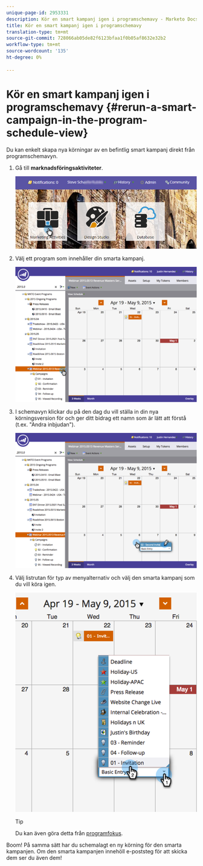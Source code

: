 ```yaml
---
unique-page-id: 2953331
description: Kör en smart kampanj igen i programschemavy - Marketo Docs - produktdokumentation
title: Kör en smart kampanj igen i programschemavy
translation-type: tm+mt
source-git-commit: 728066ab05de82f6123bfaa1f0b05af8632e32b2
workflow-type: tm+mt
source-wordcount: '135'
ht-degree: 0%

---
```



# Kör en smart kampanj igen i programschemavy {#rerun-a-smart-campaign-in-the-program-schedule-view}

Du kan enkelt skapa nya körningar av en befintlig smart kampanj direkt från programschemavyn.

1. Gå till **marknadsföringsaktiviteter**.

   ![](assets/login-marketing-activities-3.png)

1. Välj ett program som innehåller din smarta kampanj.

   ![](assets/image2015-4-16-14-3a40-3a11.png)

1. I schemavyn klickar du på den dag du vill ställa in din nya körningsversion för och ger ditt bidrag ett namn som är lätt att förstå (t.ex. &quot;Andra inbjudan&quot;).

   ![](assets/image2015-4-16-14-3a42-3a0.png)

1. Välj listrutan för typ av menyalternativ och välj den smarta kampanj som du vill köra igen.

   ![](assets/image2015-4-16-15-3a26-3a33.png)

   >[!TIP]
   >
   >Du kan även göra detta från [programfokus](../../../../product-docs/core-marketo-concepts/marketing-calendar/understanding-the-calendar/understand-enable-program-focus.md).

Boom! På samma sätt har du schemalagt en ny körning för den smarta kampanjen. Om den smarta kampanjen innehöll e-poststeg för att skicka dem ser du även dem!